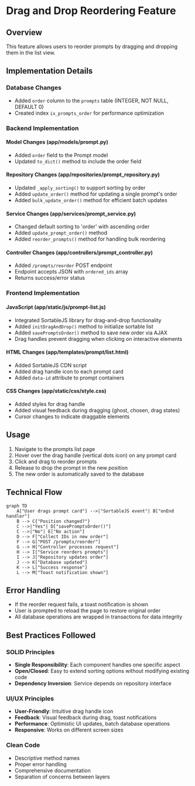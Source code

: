 # Drag and Drop Reordering Feature

## Overview
This feature allows users to reorder prompts by dragging and dropping them in the list view.

## Implementation Details

### Database Changes
- Added `order` column to the `prompts` table (INTEGER, NOT NULL, DEFAULT 0)
- Created index `ix_prompts_order` for performance optimization

### Backend Implementation

#### Model Changes (app/models/prompt.py)
- Added `order` field to the Prompt model
- Updated `to_dict()` method to include the order field

#### Repository Changes (app/repositories/prompt_repository.py)
- Updated `_apply_sorting()` to support sorting by order
- Added `update_order()` method for updating a single prompt's order
- Added `bulk_update_order()` method for efficient batch updates

#### Service Changes (app/services/prompt_service.py)
- Changed default sorting to 'order' with ascending order
- Added `update_prompt_order()` method
- Added `reorder_prompts()` method for handling bulk reordering

#### Controller Changes (app/controllers/prompt_controller.py)
- Added `/prompts/reorder` POST endpoint
- Endpoint accepts JSON with `ordered_ids` array
- Returns success/error status

### Frontend Implementation

#### JavaScript (app/static/js/prompt-list.js)
- Integrated SortableJS library for drag-and-drop functionality
- Added `initDragAndDrop()` method to initialize sortable list
- Added `savePromptsOrder()` method to save new order via AJAX
- Drag handles prevent dragging when clicking on interactive elements

#### HTML Changes (app/templates/prompt/list.html)
- Added SortableJS CDN script
- Added drag handle icon to each prompt card
- Added `data-id` attribute to prompt containers

#### CSS Changes (app/static/css/style.css)
- Added styles for drag handle
- Added visual feedback during dragging (ghost, chosen, drag states)
- Cursor changes to indicate draggable elements

## Usage

1. Navigate to the prompts list page
2. Hover over the drag handle (vertical dots icon) on any prompt card
3. Click and drag to reorder prompts
4. Release to drop the prompt in the new position
5. The new order is automatically saved to the database

## Technical Flow

```mermaid
graph TD
    A["User drags prompt card"] -->|"SortableJS event"| B["onEnd handler"]
    B --> C{"Position changed?"}
    C -->|"Yes"| D["savePromptsOrder()"]
    C -->|"No"| E["No action"]
    D --> F["Collect IDs in new order"]
    F --> G["POST /prompts/reorder"]
    G --> H["Controller processes request"]
    H --> I["Service reorders prompts"]
    I --> J["Repository updates order"]
    J --> K["Database updated"]
    K --> L["Success response"]
    L --> M["Toast notification shown"]
```

## Error Handling

- If the reorder request fails, a toast notification is shown
- User is prompted to reload the page to restore original order
- All database operations are wrapped in transactions for data integrity

## Best Practices Followed

### SOLID Principles
- **Single Responsibility**: Each component handles one specific aspect
- **Open/Closed**: Easy to extend sorting options without modifying existing code
- **Dependency Inversion**: Service depends on repository interface

### UI/UX Principles
- **User-Friendly**: Intuitive drag handle icon
- **Feedback**: Visual feedback during drag, toast notifications
- **Performance**: Optimistic UI updates, batch database operations
- **Responsive**: Works on different screen sizes

### Clean Code
- Descriptive method names
- Proper error handling
- Comprehensive documentation
- Separation of concerns between layers